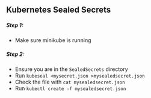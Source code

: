 ## Kubernetes Sealed Secrets

##### Step 1:
* Make sure minikube is running

##### Step 2:
* Ensure you are in the `SealedSecrets` directory
* Run `kubeseal <mysecret.json >mysealedsecret.json`
* Check the file with `cat mysealedsecret.json`
* Run `kubectl create -f mysealedsecret.json`

